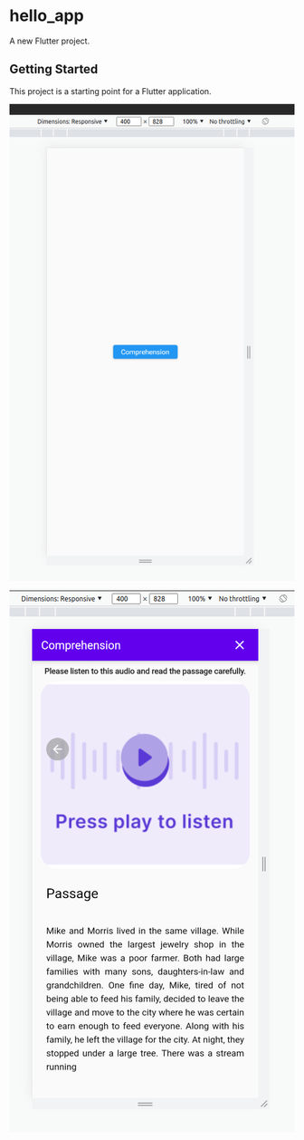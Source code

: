 # hello_app

A new Flutter project.

## Getting Started

This project is a starting point for a Flutter application.

![main.dart Image](https://github.com/dheerajofficial/flutter-demo-app/blob/main/hello_app/assets/images/main.png)

![comprehension.dart Image](https://github.com/dheerajofficial/flutter-demo-app/blob/main/hello_app/assets/images/comprehension.png)
